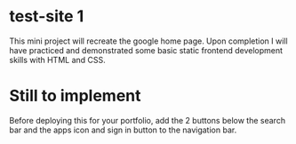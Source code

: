 # test-site 1
This mini project will recreate the google home page. Upon completion I will have practiced and demonstrated some basic static frontend development skills with HTML and CSS.

# Still to implement
Before deploying this for your portfolio, add the 2 buttons below the search bar and the apps icon and sign in button to the navigation bar.